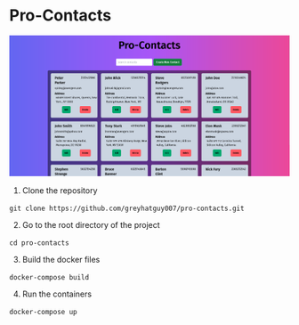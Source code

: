 # Pro-Contacts

![Demo Image](./docs/demo_image.png)

1. Clone the repository

`git clone https://github.com/greyhatguy007/pro-contacts.git`

2. Go to the root directory of the project

`cd pro-contacts`

3. Build the docker files

`docker-compose build`

4. Run the containers

`docker-compose up`


